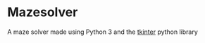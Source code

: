 # Mazesolver
A maze solver made using Python 3 and the [tkinter](https://docs.python.org/3/library/tkinter.html) python library